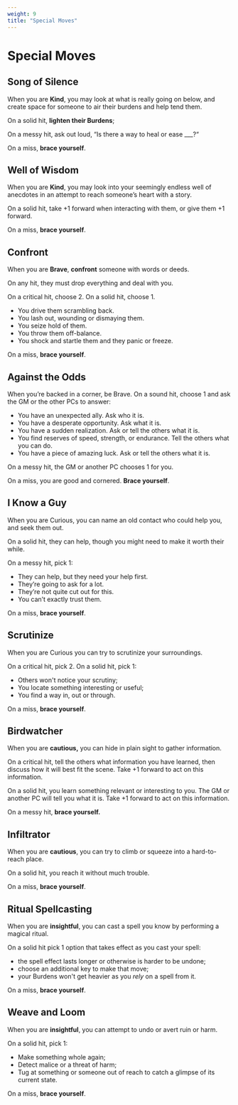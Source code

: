 ```yaml
---
weight: 9
title: "Special Moves"
---
```


# Special Moves

## Song of Silence

When you are **Kind**, you may look at what is really going on below, and create space for someone to air their burdens and help tend them.

On a solid hit, **lighten their Burdens**;

On a messy hit, ask out loud, “Is there a way to heal or ease ___?“

On a miss, **brace yourself**.

## Well of Wisdom

When you are **Kind**, you may look into your seemingly endless well of anecdotes in an attempt to reach someone’s heart with a story.

On a solid hit, take +1 forward when interacting with them, or give them +1 forward.

On a miss, **brace yourself**.

## Confront

When you are **Brave**, **confront** someone with words or deeds.

On any hit, they must drop everything and deal with you.

On a critical hit, choose 2. On a solid hit, choose 1.

- You drive them scrambling back.
- You lash out, wounding or dismaying them.
- You seize hold of them.
- You throw them off-balance.
- You shock and startle them and they panic or freeze.

On a miss, **brace yourself**.

## Against the Odds

When you’re backed in a corner, be Brave. On a sound hit, choose 1 and ask the GM or the other PCs to answer:

- You have an unexpected ally. Ask who it is.
- You have a desperate opportunity. Ask what it is.
- You have a sudden realization. Ask or tell the others what it is.
- You find reserves of speed, strength, or endurance. Tell the others what you can do.
- You have a piece of amazing luck. Ask or tell the others what it is.

On a messy hit, the GM or another PC chooses 1 for you. 

On a miss, you are good and cornered. **Brace yourself**.

## I Know a Guy

When you are Curious, you can name an old contact who could help you, and seek them out.

On a solid hit, they can help, though you might need to make it worth their while.

On a messy hit, pick 1:

- They can help, but they need your help first.
- They’re going to ask for a lot.
- They’re not quite cut out for this.
- You can’t exactly trust them.

On a miss, **brace yourself**. 

## Scrutinize

When you are Curious you can try to scrutinize your surroundings.

On a critical hit, pick 2. On a solid hit, pick 1:

- Others won't notice your scrutiny;
- You locate something interesting or useful;
- You find a way in, out or through.

On a miss, **brace yourself**.

## Birdwatcher

When you are **cautious,** you can hide in plain sight to gather information.

On a critical hit, tell the others what information you have learned, then discuss how it will best fit the scene. Take +1 forward to act on this information.

On a solid hit, you learn something relevant or interesting to you. The GM or another PC will tell you what it is. Take +1 forward to act on this information.

On a messy hit, **brace yourself.**

## Infiltrator

When you are **cautious**, you can try to climb or squeeze into a hard-to-reach place.

On a solid hit, you reach it without much trouble.

On a miss, **brace yourself**.

## Ritual Spellcasting

When you are **insightful**, you can cast a spell you know by performing a magical ritual.

On a solid hit pick 1 option that takes effect as you cast your spell:

- the spell effect lasts longer or otherwise is harder to be undone;
- choose an additional key to make that move;
- your Burdens won't get heavier as you *rely* on a spell from it.

On a miss, **brace yourself**.


## Weave and Loom

When you are **insightful**, you can attempt to undo or avert ruin or harm.

On a solid hit, pick 1:

- Make something whole again;
- Detect malice or a threat of harm;
- Tug at something or someone out of reach to catch a glimpse of its current state.

On a miss, **brace yourself**.
